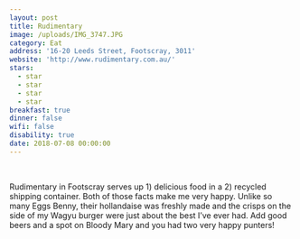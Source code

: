 ```yaml
---
layout: post
title: Rudimentary
image: /uploads/IMG_3747.JPG
category: Eat
address: '16-20 Leeds Street, Footscray, 3011'
website: 'http://www.rudimentary.com.au/'
stars:
  - star
  - star
  - star
  - star
breakfast: true
dinner: false
wifi: false
disability: true
date: 2018-07-08 00:00:00
---
```


&nbsp;

Rudimentary in Footscray serves up 1) delicious food in a 2) recycled shipping container. Both of those facts make me very happy. Unlike so many Eggs Benny, their hollandaise was freshly made and the crisps on the side of my Wagyu burger were just about the best I’ve ever had. Add good beers and a spot on Bloody Mary and you had two very happy punters!